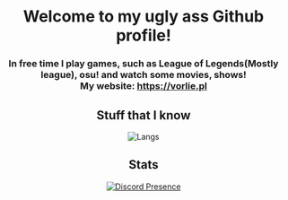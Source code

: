 <html><head></head><body><h1 align="center" id="welcome-to-my-ugly-ass-github-profile-br-">Welcome to my ugly ass Github profile!<br></h1>
<h3 align="center" id="in-free-time-i-play-games-such-as-league-of-legends-mostly-league-osu-and-watch-some-movies-shows-br-my-website-https-vorlie-pl">In free time I play games, such as League of Legends(Mostly league), osu! and watch some movies, shows!<br>My website: <a href="https://vorlie.pl">https://vorlie.pl</a></h3>
<h2 align="center" id="stuff-that-i-know">Stuff that I know</h2>
<p align="center"><img src="https://skillicons.dev/icons?i=astro,css,html,js,md,ts,python&amp;perline=13" alt="Langs"></p>
<h2 align="center" id="stats">Stats</h2>
<p align="center"><a href="https://discord.com/users/670986272377929743"><img src="https://lanyard.cnrad.dev/api/614807913302851594?bg=549654&amp;borderRadius=25px" alt="Discord Presence"></a></p>
</body></html>
